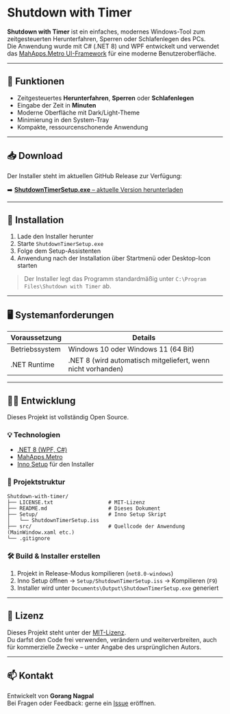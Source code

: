 # Shutdown with Timer

**Shutdown with Timer** ist ein einfaches, modernes Windows-Tool zum zeitgesteuerten Herunterfahren, Sperren oder Schlafenlegen des PCs.  
Die Anwendung wurde mit C# (.NET 8) und WPF entwickelt und verwendet das [MahApps.Metro UI-Framework](https://github.com/MahApps/MahApps.Metro) für eine moderne Benutzeroberfläche.

---

## 🧩 Funktionen

- Zeitgesteuertes **Herunterfahren**, **Sperren** oder **Schlafenlegen**
- Eingabe der Zeit in **Minuten**
- Moderne Oberfläche mit Dark/Light-Theme
- Minimierung in den System-Tray
- Kompakte, ressourcenschonende Anwendung

---

## 📥 Download

Der Installer steht im aktuellen GitHub Release zur Verfügung:

➡️ [**ShutdownTimerSetup.exe** – aktuelle Version herunterladen](https://github.com/GorangN/Shutdown-with-timer/releases/latest/download/ShutdownTimerSetup.exe)

---

## 🚀 Installation

1. Lade den Installer herunter
2. Starte `ShutdownTimerSetup.exe`
3. Folge dem Setup-Assistenten
4. Anwendung nach der Installation über Startmenü oder Desktop-Icon starten

> Der Installer legt das Programm standardmäßig unter `C:\Program Files\Shutdown with Timer` ab.

---

## 🖥️ Systemanforderungen

| Voraussetzung         | Details                       |
|------------------------|-------------------------------|
| Betriebssystem         | Windows 10 oder Windows 11 (64 Bit) |
| .NET Runtime           | .NET 8 (wird automatisch mitgeliefert, wenn nicht vorhanden) |

---

## 🧑‍💻 Entwicklung

Dieses Projekt ist vollständig Open Source.

### 💡 Technologien

- [.NET 8 (WPF, C#)](https://dotnet.microsoft.com/)
- [MahApps.Metro](https://github.com/MahApps/MahApps.Metro)
- [Inno Setup](https://jrsoftware.org/isinfo.php) für den Installer

### 📁 Projektstruktur

```plaintext
Shutdown-with-timer/
├── LICENSE.txt                  # MIT-Lizenz
├── README.md                    # Dieses Dokument
├── Setup/                       # Inno Setup Skript
│   └── ShutdownTimerSetup.iss
├── src/                         # Quellcode der Anwendung (MainWindow.xaml etc.)
└── .gitignore
```

### 🛠 Build & Installer erstellen

1. Projekt in Release-Modus kompilieren (`net8.0-windows`)
2. Inno Setup öffnen → `Setup/ShutdownTimerSetup.iss` → Kompilieren (`F9`)
3. Installer wird unter `Documents\Output\ShutdownTimerSetup.exe` generiert

---

## 🧾 Lizenz

Dieses Projekt steht unter der [MIT-Lizenz](./LICENSE.txt).  
Du darfst den Code frei verwenden, verändern und weiterverbreiten, auch für kommerzielle Zwecke – unter Angabe des ursprünglichen Autors.

---

## 📫 Kontakt

Entwickelt von **Gorang Nagpal**  
Bei Fragen oder Feedback: gerne ein [Issue](https://github.com/GorangN/Shutdown-with-timer/issues) eröffnen.
